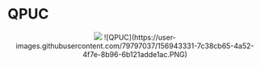 # QPUC
<p align="center">
  <img src="https://user-images.githubusercontent.com/79797037/156943331-7c38cb65-4a52-4f7e-8b96-6b121adde1ac.PNG">
![QPUC](https://user-images.githubusercontent.com/79797037/156943331-7c38cb65-4a52-4f7e-8b96-6b121adde1ac.PNG)
</p>
